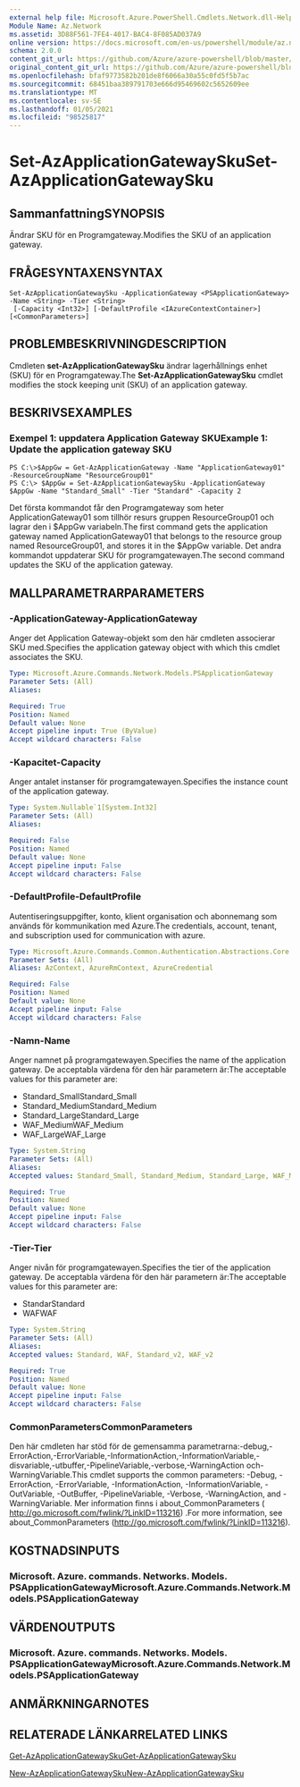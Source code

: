 ```yaml
---
external help file: Microsoft.Azure.PowerShell.Cmdlets.Network.dll-Help.xml
Module Name: Az.Network
ms.assetid: 3D88F561-7FE4-4017-BAC4-8F085AD037A9
online version: https://docs.microsoft.com/en-us/powershell/module/az.network/set-azapplicationgatewaysku
schema: 2.0.0
content_git_url: https://github.com/Azure/azure-powershell/blob/master/src/Network/Network/help/Set-AzApplicationGatewaySku.md
original_content_git_url: https://github.com/Azure/azure-powershell/blob/master/src/Network/Network/help/Set-AzApplicationGatewaySku.md
ms.openlocfilehash: bfaf9773582b201de8f6066a30a55c0fd5f5b7ac
ms.sourcegitcommit: 68451baa389791703e666d95469602c5652609ee
ms.translationtype: MT
ms.contentlocale: sv-SE
ms.lasthandoff: 01/05/2021
ms.locfileid: "98525817"
---
```

# <span data-ttu-id="fafc0-101">Set-AzApplicationGatewaySku</span><span class="sxs-lookup"><span data-stu-id="fafc0-101">Set-AzApplicationGatewaySku</span></span>

## <span data-ttu-id="fafc0-102">Sammanfattning</span><span class="sxs-lookup"><span data-stu-id="fafc0-102">SYNOPSIS</span></span>
<span data-ttu-id="fafc0-103">Ändrar SKU för en Programgateway.</span><span class="sxs-lookup"><span data-stu-id="fafc0-103">Modifies the SKU of an application gateway.</span></span>

## <span data-ttu-id="fafc0-104">FRÅGESYNTAXEN</span><span class="sxs-lookup"><span data-stu-id="fafc0-104">SYNTAX</span></span>

```
Set-AzApplicationGatewaySku -ApplicationGateway <PSApplicationGateway> -Name <String> -Tier <String>
 [-Capacity <Int32>] [-DefaultProfile <IAzureContextContainer>] [<CommonParameters>]
```

## <span data-ttu-id="fafc0-105">PROBLEMBESKRIVNING</span><span class="sxs-lookup"><span data-stu-id="fafc0-105">DESCRIPTION</span></span>
<span data-ttu-id="fafc0-106">Cmdleten **set-AzApplicationGatewaySku** ändrar lagerhållnings enhet (SKU) för en Programgateway.</span><span class="sxs-lookup"><span data-stu-id="fafc0-106">The **Set-AzApplicationGatewaySku** cmdlet modifies the stock keeping unit (SKU) of an application gateway.</span></span>

## <span data-ttu-id="fafc0-107">BESKRIVS</span><span class="sxs-lookup"><span data-stu-id="fafc0-107">EXAMPLES</span></span>

### <span data-ttu-id="fafc0-108">Exempel 1: uppdatera Application Gateway SKU</span><span class="sxs-lookup"><span data-stu-id="fafc0-108">Example 1: Update the application gateway SKU</span></span>
```
PS C:\>$AppGw = Get-AzApplicationGateway -Name "ApplicationGateway01" -ResourceGroupName "ResourceGroup01"
PS C:\> $AppGw = Set-AzApplicationGatewaySku -ApplicationGateway $AppGw -Name "Standard_Small" -Tier "Standard" -Capacity 2
```

<span data-ttu-id="fafc0-109">Det första kommandot får den Programgateway som heter ApplicationGateway01 som tillhör resurs gruppen ResourceGroup01 och lagrar den i $AppGw variabeln.</span><span class="sxs-lookup"><span data-stu-id="fafc0-109">The first command gets the application gateway named ApplicationGateway01 that belongs to the resource group named ResourceGroup01, and stores it in the $AppGw variable.</span></span>
<span data-ttu-id="fafc0-110">Det andra kommandot uppdaterar SKU för programgatewayen.</span><span class="sxs-lookup"><span data-stu-id="fafc0-110">The second command updates the SKU of the application gateway.</span></span>

## <span data-ttu-id="fafc0-111">MALLPARAMETRAR</span><span class="sxs-lookup"><span data-stu-id="fafc0-111">PARAMETERS</span></span>

### <span data-ttu-id="fafc0-112">-ApplicationGateway</span><span class="sxs-lookup"><span data-stu-id="fafc0-112">-ApplicationGateway</span></span>
<span data-ttu-id="fafc0-113">Anger det Application Gateway-objekt som den här cmdleten associerar SKU med.</span><span class="sxs-lookup"><span data-stu-id="fafc0-113">Specifies the application gateway object with which this cmdlet associates the SKU.</span></span>

```yaml
Type: Microsoft.Azure.Commands.Network.Models.PSApplicationGateway
Parameter Sets: (All)
Aliases:

Required: True
Position: Named
Default value: None
Accept pipeline input: True (ByValue)
Accept wildcard characters: False
```

### <span data-ttu-id="fafc0-114">-Kapacitet</span><span class="sxs-lookup"><span data-stu-id="fafc0-114">-Capacity</span></span>
<span data-ttu-id="fafc0-115">Anger antalet instanser för programgatewayen.</span><span class="sxs-lookup"><span data-stu-id="fafc0-115">Specifies the instance count of the application gateway.</span></span>

```yaml
Type: System.Nullable`1[System.Int32]
Parameter Sets: (All)
Aliases:

Required: False
Position: Named
Default value: None
Accept pipeline input: False
Accept wildcard characters: False
```

### <span data-ttu-id="fafc0-116">-DefaultProfile</span><span class="sxs-lookup"><span data-stu-id="fafc0-116">-DefaultProfile</span></span>
<span data-ttu-id="fafc0-117">Autentiseringsuppgifter, konto, klient organisation och abonnemang som används för kommunikation med Azure.</span><span class="sxs-lookup"><span data-stu-id="fafc0-117">The credentials, account, tenant, and subscription used for communication with azure.</span></span>

```yaml
Type: Microsoft.Azure.Commands.Common.Authentication.Abstractions.Core.IAzureContextContainer
Parameter Sets: (All)
Aliases: AzContext, AzureRmContext, AzureCredential

Required: False
Position: Named
Default value: None
Accept pipeline input: False
Accept wildcard characters: False
```

### <span data-ttu-id="fafc0-118">-Namn</span><span class="sxs-lookup"><span data-stu-id="fafc0-118">-Name</span></span>
<span data-ttu-id="fafc0-119">Anger namnet på programgatewayen.</span><span class="sxs-lookup"><span data-stu-id="fafc0-119">Specifies the name of the application gateway.</span></span>
<span data-ttu-id="fafc0-120">De acceptabla värdena för den här parametern är:</span><span class="sxs-lookup"><span data-stu-id="fafc0-120">The acceptable values for this parameter are:</span></span>
- <span data-ttu-id="fafc0-121">Standard_Small</span><span class="sxs-lookup"><span data-stu-id="fafc0-121">Standard_Small</span></span>
- <span data-ttu-id="fafc0-122">Standard_Medium</span><span class="sxs-lookup"><span data-stu-id="fafc0-122">Standard_Medium</span></span>
- <span data-ttu-id="fafc0-123">Standard_Large</span><span class="sxs-lookup"><span data-stu-id="fafc0-123">Standard_Large</span></span>
- <span data-ttu-id="fafc0-124">WAF_Medium</span><span class="sxs-lookup"><span data-stu-id="fafc0-124">WAF_Medium</span></span>
- <span data-ttu-id="fafc0-125">WAF_Large</span><span class="sxs-lookup"><span data-stu-id="fafc0-125">WAF_Large</span></span>

```yaml
Type: System.String
Parameter Sets: (All)
Aliases:
Accepted values: Standard_Small, Standard_Medium, Standard_Large, WAF_Medium, WAF_Large, Standard_v2, WAF_v2

Required: True
Position: Named
Default value: None
Accept pipeline input: False
Accept wildcard characters: False
```

### <span data-ttu-id="fafc0-126">-Tier</span><span class="sxs-lookup"><span data-stu-id="fafc0-126">-Tier</span></span>
<span data-ttu-id="fafc0-127">Anger nivån för programgatewayen.</span><span class="sxs-lookup"><span data-stu-id="fafc0-127">Specifies the tier of the application gateway.</span></span>
<span data-ttu-id="fafc0-128">De acceptabla värdena för den här parametern är:</span><span class="sxs-lookup"><span data-stu-id="fafc0-128">The acceptable values for this parameter are:</span></span>
- <span data-ttu-id="fafc0-129">Standar</span><span class="sxs-lookup"><span data-stu-id="fafc0-129">Standard</span></span>
- <span data-ttu-id="fafc0-130">WAF</span><span class="sxs-lookup"><span data-stu-id="fafc0-130">WAF</span></span>

```yaml
Type: System.String
Parameter Sets: (All)
Aliases:
Accepted values: Standard, WAF, Standard_v2, WAF_v2

Required: True
Position: Named
Default value: None
Accept pipeline input: False
Accept wildcard characters: False
```

### <span data-ttu-id="fafc0-131">CommonParameters</span><span class="sxs-lookup"><span data-stu-id="fafc0-131">CommonParameters</span></span>
<span data-ttu-id="fafc0-132">Den här cmdleten har stöd för de gemensamma parametrarna:-debug,-ErrorAction,-ErrorVariable,-InformationAction,-InformationVariable,-disvariable,-utbuffer,-PipelineVariable,-verbose,-WarningAction och-WarningVariable.</span><span class="sxs-lookup"><span data-stu-id="fafc0-132">This cmdlet supports the common parameters: -Debug, -ErrorAction, -ErrorVariable, -InformationAction, -InformationVariable, -OutVariable, -OutBuffer, -PipelineVariable, -Verbose, -WarningAction, and -WarningVariable.</span></span> <span data-ttu-id="fafc0-133">Mer information finns i about_CommonParameters ( http://go.microsoft.com/fwlink/?LinkID=113216) .</span><span class="sxs-lookup"><span data-stu-id="fafc0-133">For more information, see about_CommonParameters (http://go.microsoft.com/fwlink/?LinkID=113216).</span></span>

## <span data-ttu-id="fafc0-134">KOSTNADS</span><span class="sxs-lookup"><span data-stu-id="fafc0-134">INPUTS</span></span>

### <span data-ttu-id="fafc0-135">Microsoft. Azure. commands. Networks. Models. PSApplicationGateway</span><span class="sxs-lookup"><span data-stu-id="fafc0-135">Microsoft.Azure.Commands.Network.Models.PSApplicationGateway</span></span>

## <span data-ttu-id="fafc0-136">VÄRDEN</span><span class="sxs-lookup"><span data-stu-id="fafc0-136">OUTPUTS</span></span>

### <span data-ttu-id="fafc0-137">Microsoft. Azure. commands. Networks. Models. PSApplicationGateway</span><span class="sxs-lookup"><span data-stu-id="fafc0-137">Microsoft.Azure.Commands.Network.Models.PSApplicationGateway</span></span>

## <span data-ttu-id="fafc0-138">ANMÄRKNINGAR</span><span class="sxs-lookup"><span data-stu-id="fafc0-138">NOTES</span></span>

## <span data-ttu-id="fafc0-139">RELATERADE LÄNKAR</span><span class="sxs-lookup"><span data-stu-id="fafc0-139">RELATED LINKS</span></span>

[<span data-ttu-id="fafc0-140">Get-AzApplicationGatewaySku</span><span class="sxs-lookup"><span data-stu-id="fafc0-140">Get-AzApplicationGatewaySku</span></span>](./Get-AzApplicationGatewaySku.md)

[<span data-ttu-id="fafc0-141">New-AzApplicationGatewaySku</span><span class="sxs-lookup"><span data-stu-id="fafc0-141">New-AzApplicationGatewaySku</span></span>](./New-AzApplicationGatewaySku.md)


